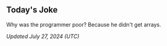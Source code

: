 ## Today's Joke
Why was the programmer poor? Because he didn't get arrays.

*Updated July 27, 2024 (UTC)*
